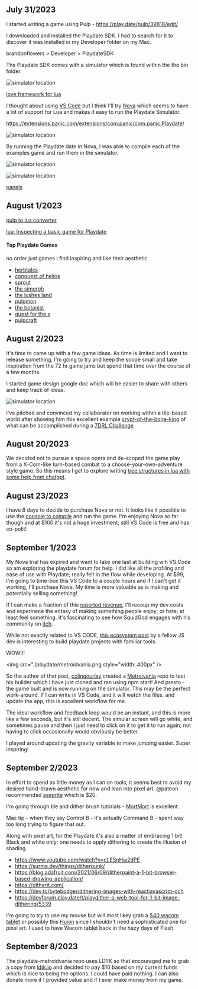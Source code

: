 ## July 31/2023

I started writing a game using Pulp - https://play.date/pulp/39818/edit/

I downloaded and installed the Playdate SDK. I had to search for it to discover it was installed in my Developer folder on my Mac.

brandonflowers > Developer > PlaydateSDK

The Playdate SDK comes with a simulator which is found within the the bin folder.

![simulator location](./playdate/simulator.png)

[love framework for lua](https://love2d.org/)

I thought about using [VS Code](https://devblog.cadinbatrack.com/2021/09/28/developing-for-playdate-in-vscode/) but I think I'll try [Nova](https://nova.app/) which seems to have a lot of support for Lua and makes it easy to run the Playdate Simulator.

https://extensions.panic.com/extensions/com.panic/com.panic.Playdate/

![simulator location](./playdate/nova-playdate.png)

By running the Playdate date in Nova, I was able to compile each of the examples game and run them in the simulator.

![simulator location](./playdate/asteroids-setup.png)

![simulator location](./playdate/asteroids-simulator.png)

[panels](https://devblog.cadinbatrack.com/2022/03/02/panels-for-playdate/)

## August 1/2023

[pulp to lua converter](https://devforum.play.date/t/pulp-mill-a-pulp-to-lua-converter/4581)

[lua: Inspecting a basic game for Playdate](https://dev.to/rmion/inspecting-a-basic-game-for-playdate-c50)

#### Top Playdate Games

no order just games I find inspiring and like their aesthetic

- [herbtales](https://ficuno.itch.io/herbtales)
- [conquest of helios](https://jongjungbu.itch.io/conquest-of-helios)
- [sprout](https://rngpartygames.itch.io/sprout)
- [the simorgh](https://haddock86.itch.io/the-simorgh)
- [the lushes land](https://sn-studios.itch.io/the-lushes-land)
- [pulpmon](https://brothersvr.itch.io/pulpmon)
- [the botanist](https://cadinb.itch.io/the-botanist)
- [quest for the x](https://intellikat.itch.io/quest-for-the-x)
- [pulpcraft](https://squidgod.itch.io/pulpcraft)

## August 2/2023

It's time to came up with a few game ideas. As time is limited and I want to release something, I'm going to try and keep the scope small and take inspiration from the 72 hr game jams but spend that time over the course of a few months.

I started game design google doc which will be easier to share with others and keep track of ideas.

![simulator location](./playdate/crypt-bone-king.png)

I've pitched and convinced my collaborator on working within a tile-based world after showing him this excellent example [crypt-of-the-bone-king](https://tinytouchtales.itch.io/crypt-of-the-bone-king) of what can be accomplished during a [7DRL Challenge](https://7drl.com/)

## August 20/2023

We decided not to pursue a space opera and de-scoped the game play from a X-Com-like turn-based combat to a choose-your-own-adventure style game. So this means I get to explore writing [tree structures in lua with some help from chatgpt](https://www.perplexity.ai/search/deddcd3e-bcec-4251-94cc-63401a393d6c?s=c).

## August 23/2023

I have 8 days to decide to purchase Nova or not. It looks like it possible to use the [console to compile](https://betterprogramming.pub/how-to-build-a-game-for-the-playdate-console-using-the-playdate-sdk-and-lua-cc8fd2079433) and run the game. I'm enjoying Nova so far though and at $100 it's not a huge investment; still VS Code is free and has co-polit!

## September 1/2023

My Nova trial has expired and want to take one last at building wih VS Code so am exploring the playdate forum for help.
I did like all the profiling and ease of use with Playdate; really felt in the flow while developing. At $99, I'm going to time-box this VS Code to a couple hours and if I can't get it working, I'll purchase Nova. My time is more valuable as is making and potentially selling something!

If I can make a fraction of this [reported revenue](https://squidgod.dev/#revenue), I'll recoup my dev costs and experinece the ectasy of making something people enjoy; or hate; at least feel something. It's fascinating to see how SquidGod engages with his community on [itch](https://squidgod.itch.io/).

While not exactly related to VS CODE, [this ecosystem post](https://devforum.play.date/t/i-made-a-project-template-toolset-for-folks-familiar-with-the-javascript-ecosystem/10574) by a fellow JS dev is interesting to build playdate projects with familiar tools.

WOW!!!

<img src="./playdate/metroidvania.png style="width: 400px" />

So the author of that post, [colingourlay](https://github.com/colingourlay) created a [Metroivania](https://github.com/colingourlay/playdate-metroidvania) repo to test his builder which I have just cloned and ran using npm start! And presto - the game built and is now running on the simulator. This may be the perfect work-around. If I can write in VS Code, and it will watch the files, and update the app, this is excellent workflow for me.

The ideal workflow and feedback loop would be an instant, and this is more like a few seconds, but it's still decent. The simular screen will go white, and sometimes pause and then I just need to click on it to get it to run again; not having to click occasionally would obviously be better.

I played around updating the gravity variable to make jumping easier. Super inspiring!

## September 2/2023

In effort to spend as little money as I can on tools, it seems best to avoid my desired hand-drawn aesthetic for now and lean into pixel art. @pateon recommended [aseprite](https://www.aseprite.org/) which is $20.

I'm going through tile and dither brush tutorials - [MortMort](https://www.youtube.com/watch?v=cLESnHw2dPE) is excellent.

Mac tip - when they say Control B - it's actually Command B - spent way too long trying to figure that out.

Along with pixel art, for the Playdate it's also a matter of embracing 1 bit! Black and white only; one needs to apply dithering to create the illusion of shading.

- https://www.youtube.com/watch?v=cLESnHw2dPE
- https://surma.dev/things/ditherpunk/
- https://blog.adafruit.com/2021/06/09/ditherpaint-a-1-bit-browser-based-drawing-application/
- https://ditherit.com/
- https://dev.to/bytebodger/dithering-images-with-reactjavascript-och
- https://devforum.play.date/t/playdither-a-web-tool-for-1-bit-image-dithering/5339

I'm going to try to use my mouse but will most likey grab a [$40 wacom tablet](https://www.bestbuy.com/site/wacom-intuos-graphic-drawing-tablet-for-mac-pc-chromebook-android-small-with-software-included-black/6196636.p?skuId=6196636) or possibly this [Huion](https://www.amazon.ca/HUION-420-Battery-Free-Compatible-Chromebook/dp/B00DTPYWBG) since I shouldn't need a sophisticated one for pixel art. I used to have Wacom tablet back in the hazy days of Flash.

## September 8/2023

The playdate-metroidvania repo uses LDTK so that encouraged me to grab a copy from [ldtk.io](https://ldtk.io/) and decided to pay $10 based on my current funds which is nice to being the options. I could have paid nothing. I can also donate more if I provided value and if I ever make money from my game.
